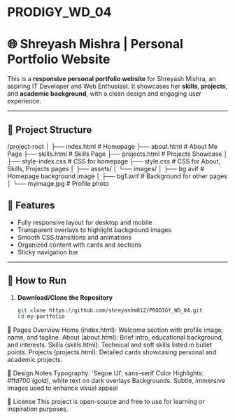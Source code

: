 # PRODIGY_WD_04
# 🌐 Shreyash Mishra | Personal Portfolio Website

This is a **responsive personal portfolio website** for Shreyash Mishra, an aspiring IT Developer and Web Enthusiast. It showcases her **skills**, **projects**, and **academic background**, with a clean design and engaging user experience.

---

## 📁 Project Structure

/project-root
│
├── index.html # Homepage
├── about.html # About Me Page
├── skills.html # Skills Page
├── projects.html # Projects Showcase
│
├── style-index.css # CSS for homepage
├── style.css # CSS for About, Skills, Projects pages
│
├── assets/
│ └── images/
│ ├── bg.avif # Homepage background image
│ ├── bg1.avif # Background for other pages
│ └── myimage.jpg # Profile photo

## 🧩 Features

- Fully responsive layout for desktop and mobile
- Transparent overlays to highlight background images
- Smooth CSS transitions and animations
- Organized content with cards and sections
- Sticky navigation bar

---

## 🚀 How to Run

1. **Download/Clone the Repository**
   ```bash
   git clone https://github.com/shreyashm012/PRODIGY_WD_04.git
   cd my-portfolio

  📄 Pages Overview
Home (index.html): Welcome section with profile image, name, and tagline.
About (about.html): Brief intro, educational background, and interests.
Skills (skills.html): Technical and soft skills listed in bullet points.
Projects (projects.html): Detailed cards showcasing personal and academic projects.

🎨 Design Notes
Typography: 'Segoe UI', sans-serif
Color Highlights: #ffd700 (gold), white text on dark overlays
Backgrounds: Subtle, immersive images used to enhance visual appeal


📝 License
This project is open-source and free to use for learning or inspiration purposes.
